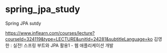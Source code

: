 # spring_jpa_study
Spring JPA sutdy

https://www.inflearn.com/courses/lecture?courseId=324119&type=LECTURE&unitId=24281&subtitleLanguage=ko
김영한 : 실전! 스프링 부트와 JPA 활용1 - 웹 애플리케이션 개발

